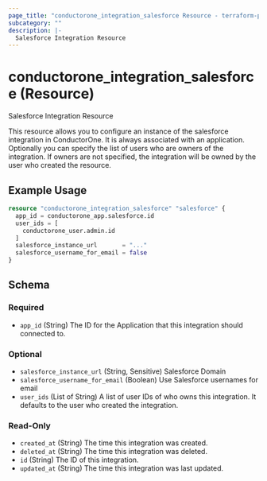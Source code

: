 ```yaml
---
page_title: "conductorone_integration_salesforce Resource - terraform-provider-conductorone"
subcategory: ""
description: |-
  Salesforce Integration Resource
---
```


# conductorone_integration_salesforce (Resource)

Salesforce Integration Resource

This resource allows you to configure an instance of the salesforce integration in ConductorOne.
It is always associated with an application. Optionally you can specify the list of users who are owners of the integration.
If owners are not specified, the integration will be owned by the user who created the resource.

## Example Usage

```terraform
resource "conductorone_integration_salesforce" "salesforce" {
  app_id = conductorone_app.salesforce.id
  user_ids = [
    conductorone_user.admin.id
  ]
  salesforce_instance_url       = "..."
  salesforce_username_for_email = false
}
```

<!-- schema generated by tfplugindocs -->
## Schema

### Required

- `app_id` (String) The ID for the Application that this integration should connected to.

### Optional

- `salesforce_instance_url` (String, Sensitive) Salesforce Domain
- `salesforce_username_for_email` (Boolean) Use Salesforce usernames for email
- `user_ids` (List of String) A list of user IDs of who owns this integration. It defaults to the user who created the integration.

### Read-Only

- `created_at` (String) The time this integration was created.
- `deleted_at` (String) The time this integration was deleted.
- `id` (String) The ID of this integration.
- `updated_at` (String) The time this integration was last updated.
